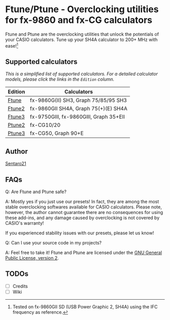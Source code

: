 # Ftune/Ptune - Overclocking utilities for fx-9860 and fx-CG calculators

Ftune and Ptune are the overclocking utilities that unlock the potentials of your CASIO calculators. Tune up your SH4A calculator to 200+ MHz with ease![^1]

[^1]: Tested on fx-9860GII SD (USB Power Graphic 2, SH4A) using the IFC frequency as reference.

## Supported calculators

_This is a simplified list of supported calculators. For a detailed calculator models, please click the links in the `Edition` column._

Edition                 | Calculators
---                     | ---
[Ftune](wiki/Ftune)     | fx-9860G(II) SH3, Graph 75/85/95 SH3
[Ftune2](wiki/Ftune2)   | fx-9860GII SH4A, Graph 75(+)(E) SH4A
[Ftune3](wiki/Ftune3)   | fx-9750GIII, fx-9860GIII, Graph 35+EII
[Ptune2](wiki/Ptune2)   | fx-CG10/20
[Ptune3](wiki/Ptune3)   | fx-CG50, Graph 90+E

## Author

[Sentaro21](mailto:sentaro21@pm.matrix.jp)

## FAQs

Q: Are Ftune and Ptune safe?

A: Mostly yes if you just use our presets! In fact, they are among the most stable overclocking softwares available for CASIO calculators. Please note, however, the author cannot guarantee there are no consequences for using these add-ins, and any damage caused by overclocking is not covered by CASIO's warranty!

If you experienced stability issues with our presets, please let us know!

Q: Can I use your source code in my projects?

A: Feel free to take it! Ftune and Ptune are licensed under the [GNU General Public License, version 2](LICENSE.md).

## TODOs

- [ ] Credits
- [ ] Wiki